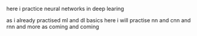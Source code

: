   here i practice neural networks in deep learing

as i already practised ml and dl basics here i will practise nn and cnn and rnn
and more as coming and coming

   
      